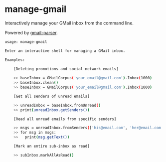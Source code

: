 # manage-gmail

Interactively manage your GMail inbox from the command line.

Powered by [gmail-parser](../python/gmail-parser.md).

```bash
usage: manage-gmail

Enter an interactive shell for managing a GMail inbox.

Examples:

    [Deleting promotions and social network emails]
      
    >> baseInbox = GMailCorpus('your_email@gmail.com').Inbox(1000)
    >> baseInbox.clean()
    >> baseInbox = GMailCorpus('your_email@gmail.com').Inbox(1000)

    [Get all senders of unread emails]

    >> unreadInbox = baseInbox.fromUnread()
    >> print(unreadInbox.getSenders())

    [Read all unread emails from specific senders]

    >> msgs = unreadInbox.fromSenders(['his@email.com', 'her@email.com']).getMessages()
    >> for msg in msgs:
    >>   print(msg.getText())

    [Mark an entire sub-inbox as read]

    >> subInbox.markAllAsRead()

```


